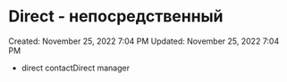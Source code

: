 # Direct - непосредственный

Created: November 25, 2022 7:04 PM
Updated: November 25, 2022 7:04 PM

- direct contactDirect manager